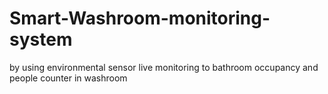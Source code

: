 # Smart-Washroom-monitoring-system
by using environmental sensor live monitoring to bathroom occupancy and people counter in washroom 
